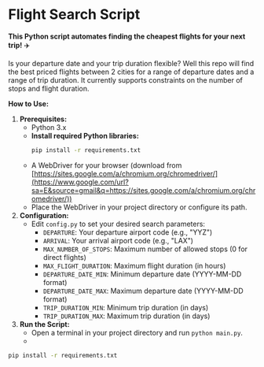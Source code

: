 # Flight Search Script

**This Python script automates finding the cheapest flights for your next trip!** ✈️

Is your departure date and your trip duration flexible? Well this repo will find the best priced flights between 2 cities for a range of departure dates and a range of trip duration. It currently supports constraints on the number of stops and flight duration.

**How to Use:**

1.  **Prerequisites:**
    *   Python 3.x
    *   **Install required Python libraries:**
        ```bash
        pip install -r requirements.txt
        ```
    *   A WebDriver for your browser (download from [https://sites.google.com/a/chromium.org/chromedriver/](https://www.google.com/url?sa=E&source=gmail&q=https://sites.google.com/a/chromium.org/chromedriver/))
    *   Place the WebDriver in your project directory or configure its path.
2.  **Configuration:**
    *   Edit `config.py` to set your desired search parameters:
        *   `DEPARTURE`: Your departure airport code (e.g., "YYZ")
        *   `ARRIVAL`: Your arrival airport code (e.g., "LAX")
        *   `MAX_NUMBER_OF_STOPS`: Maximum number of allowed stops (0 for direct flights)
        *   `MAX_FLIGHT_DURATION`: Maximum flight duration (in hours)
        *   `DEPARTURE_DATE_MIN`: Minimum departure date (YYYY-MM-DD format)
        *   `DEPARTURE_DATE_MAX`: Maximum departure date (YYYY-MM-DD format)
        *   `TRIP_DURATION_MIN`: Minimum trip duration (in days)
        *   `TRIP_DURATION_MAX`: Maximum trip duration (in days)
3.  **Run the Script:**
    *   Open a terminal in your project directory and run `python main.py`.
    *   
```bash
pip install -r requirements.txt
